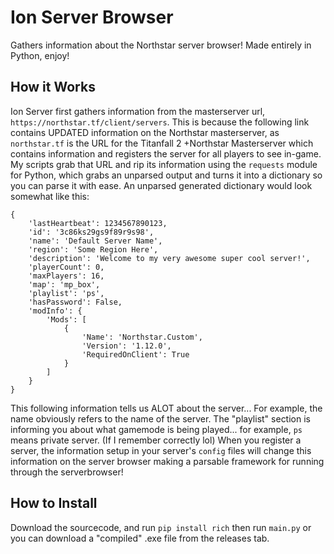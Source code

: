 # Ion Server Browser

Gathers information about the Northstar server browser! Made entirely in Python, enjoy!

## How it Works

Ion Server first gathers information from the masterserver url, `https://northstar.tf/client/servers`. This is because the following link contains UPDATED information on the Northstar masterserver, as `northstar.tf` is the URL for the Titanfall 2 +Northstar Masterserver which contains information and registers the server for all players to see in-game. My scripts grab that URL and rip its information using the `requests` module for Python, which grabs an unparsed output and turns it into a dictionary so you can parse it with ease. An unparsed generated dictionary would look somewhat like this:
```
{
    'lastHeartbeat': 1234567890123,
    'id': '3c86ks29gs9f89r9s98',
    'name': 'Default Server Name',
    'region': 'Some Region Here',
    'description': 'Welcome to my very awesome super cool server!',
    'playerCount': 0,
    'maxPlayers': 16,
    'map': 'mp_box',
    'playlist': 'ps',
    'hasPassword': False,
    'modInfo': {
        'Mods': [
            {
                'Name': 'Northstar.Custom',
                'Version': '1.12.0',
                'RequiredOnClient': True
            }
        ]
    }
}
```
This following information tells us ALOT about the server... For example, the name obviously refers to the name of the server. The "playlist" section is informing you about what gamemode is being played... for example, `ps` means private server. (If I remember correctly lol) When you register a server, the information setup in your server's `config` files will change this information on the server browser making a parsable framework for running through the serverbrowser!

## How to Install
Download the sourcecode, and run `pip install rich` then run `main.py` or you can download a "compiled" .exe file from the releases tab.